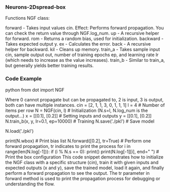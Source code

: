 ### Neurons-2Dspread-box
Functions
NGF class:

forward - Takes input values cin.
Effect: Performs forward propagation.
You can check the return value through NGF.log_num.
up - A recursive helper for forward.
rom - Returns a random bias, used for initialization.
backward - Takes expected output y.
ex - Calculates the error.
back - A recursive helper for backward.
kil - Cleans up memory.
train_a - Takes sample input cin, sample output out, number of training epochs ep, and learning rate lr (which needs to increase as the value increases).
train_b - Similar to train_a, but generally yields better training results.
### Code Example
python
from dot import NGF

Where 0 cannot propagate but can be propagated to, 2 is input, 3 is output, both can have multiple instances.
cin = [2, 1, 1, 3,
       0, 1, 1, 1]
l = 4 # Number of items per row
N = NGF(cin, l) # Initialization (N.s=l, N.log_num is the output...)
x = [[0.1], [0.2]] # Setting inputs and outputs
y = [[0.1], [0.2]]
N.train_b(x, y, lr=0.1, ep=10000) # Training
N.save('./pkl') # Save model

N.load('./pkl')

print(N.wbox) # Print bias list
N.forward([0.2], tr=True) # Perform one forward propagation, tr indicates to print the process
for i in range(len(N.log[-1])):
    if (i % N.s == 0):
        print()
    print(N.log[-1][i], end=" ") # Print the box configuration
This code snippet demonstrates how to initialize the NGF class with a specific structure (cin), train it with given inputs and expected outputs (x and y), save the trained model, load it again, and finally perform a forward propagation to see the output. The tr parameter in forward method is used to print the propagation process for debugging or understanding the flow.
